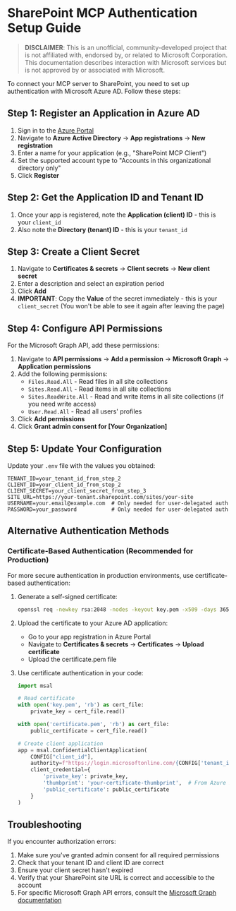 # SharePoint MCP Authentication Setup Guide

> **DISCLAIMER**: This is an unofficial, community-developed project that is not affiliated with, endorsed by, or related to Microsoft Corporation. This documentation describes interaction with Microsoft services but is not approved by or associated with Microsoft.

To connect your MCP server to SharePoint, you need to set up authentication with Microsoft Azure AD. Follow these steps:

## Step 1: Register an Application in Azure AD

1. Sign in to the [Azure Portal](https://portal.azure.com/)
2. Navigate to **Azure Active Directory** → **App registrations** → **New registration**
3. Enter a name for your application (e.g., "SharePoint MCP Client")
4. Set the supported account type to "Accounts in this organizational directory only"
5. Click **Register**

## Step 2: Get the Application ID and Tenant ID

1. Once your app is registered, note the **Application (client) ID** - this is your `client_id`
2. Also note the **Directory (tenant) ID** - this is your `tenant_id`

## Step 3: Create a Client Secret

1. Navigate to **Certificates & secrets** → **Client secrets** → **New client secret**
2. Enter a description and select an expiration period
3. Click **Add**
4. **IMPORTANT**: Copy the **Value** of the secret immediately - this is your `client_secret`
   (You won't be able to see it again after leaving the page)

## Step 4: Configure API Permissions

For the Microsoft Graph API, add these permissions:

1. Navigate to **API permissions** → **Add a permission** → **Microsoft Graph** → **Application permissions**
2. Add the following permissions:
   - `Files.Read.All` - Read files in all site collections
   - `Sites.Read.All` - Read items in all site collections
   - `Sites.ReadWrite.All` - Read and write items in all site collections (if you need write access)
   - `User.Read.All` - Read all users' profiles
3. Click **Add permissions**
4. Click **Grant admin consent for [Your Organization]**

## Step 5: Update Your Configuration

Update your `.env` file with the values you obtained:

```
TENANT_ID=your_tenant_id_from_step_2
CLIENT_ID=your_client_id_from_step_2
CLIENT_SECRET=your_client_secret_from_step_3
SITE_URL=https://your-tenant.sharepoint.com/sites/your-site
USERNAME=your.email@example.com  # Only needed for user-delegated auth
PASSWORD=your_password           # Only needed for user-delegated auth
```

## Alternative Authentication Methods

### Certificate-Based Authentication (Recommended for Production)

For more secure authentication in production environments, use certificate-based authentication:

1. Generate a self-signed certificate:
   ```bash
   openssl req -newkey rsa:2048 -nodes -keyout key.pem -x509 -days 365 -out certificate.pem
   ```

2. Upload the certificate to your Azure AD application:
   - Go to your app registration in Azure Portal
   - Navigate to **Certificates & secrets** → **Certificates** → **Upload certificate**
   - Upload the certificate.pem file

3. Use certificate authentication in your code:
   ```python
   import msal
   
   # Read certificate
   with open('key.pem', 'rb') as cert_file:
       private_key = cert_file.read()
   
   with open('certificate.pem', 'rb') as cert_file:
       public_certificate = cert_file.read()
   
   # Create client application
   app = msal.ConfidentialClientApplication(
       CONFIG["client_id"],
       authority=f"https://login.microsoftonline.com/{CONFIG['tenant_id']}",
       client_credential={
           'private_key': private_key,
           'thumbprint': 'your-certificate-thumbprint',  # From Azure Portal
           'public_certificate': public_certificate
       }
   )
   ```

## Troubleshooting

If you encounter authorization errors:

1. Make sure you've granted admin consent for all required permissions
2. Check that your tenant ID and client ID are correct
3. Ensure your client secret hasn't expired
4. Verify that your SharePoint site URL is correct and accessible to the account
5. For specific Microsoft Graph API errors, consult the [Microsoft Graph documentation](https://docs.microsoft.com/en-us/graph/errors)